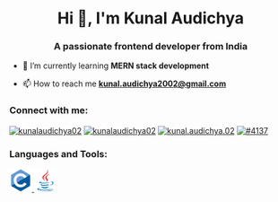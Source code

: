 <h1 align="center">Hi 👋, I'm Kunal Audichya</h1>
<h3 align="center">A passionate frontend developer from India</h3>

- 🌱 I’m currently learning **MERN stack development**

- 📫 How to reach me **kunal.audichya2002@gmail.com**

<h3 align="left">Connect with me:</h3>
<p align="left">
<a href="https://twitter.com/kunalaudichya02" target="blank"><img align="center" src="https://raw.githubusercontent.com/rahuldkjain/github-profile-readme-generator/master/src/images/icons/Social/twitter.svg" alt="kunalaudichya02" height="30" width="40" /></a>
<a href="https://linkedin.com/in/kunalaudichya02" target="blank"><img align="center" src="https://raw.githubusercontent.com/rahuldkjain/github-profile-readme-generator/master/src/images/icons/Social/linked-in-alt.svg" alt="kunalaudichya02" height="30" width="40" /></a>
<a href="https://instagram.com/kunal.audichya.02" target="blank"><img align="center" src="https://raw.githubusercontent.com/rahuldkjain/github-profile-readme-generator/master/src/images/icons/Social/instagram.svg" alt="kunal.audichya.02" height="30" width="40" /></a>
<a href="https://discord.gg/#4137" target="blank"><img align="center" src="https://raw.githubusercontent.com/rahuldkjain/github-profile-readme-generator/master/src/images/icons/Social/discord.svg" alt="#4137" height="30" width="40" /></a>
</p>

<h3 align="left">Languages and Tools:</h3>
<p align="left"> <a href="https://www.cprogramming.com/" target="_blank" rel="noreferrer"> <img src="https://raw.githubusercontent.com/devicons/devicon/master/icons/c/c-original.svg" alt="c" width="40" height="40"/> </a> <a href="https://www.java.com" target="_blank" rel="noreferrer"> <img src="https://raw.githubusercontent.com/devicons/devicon/master/icons/java/java-original.svg" alt="java" width="40" height="40"/> </a> </p>
